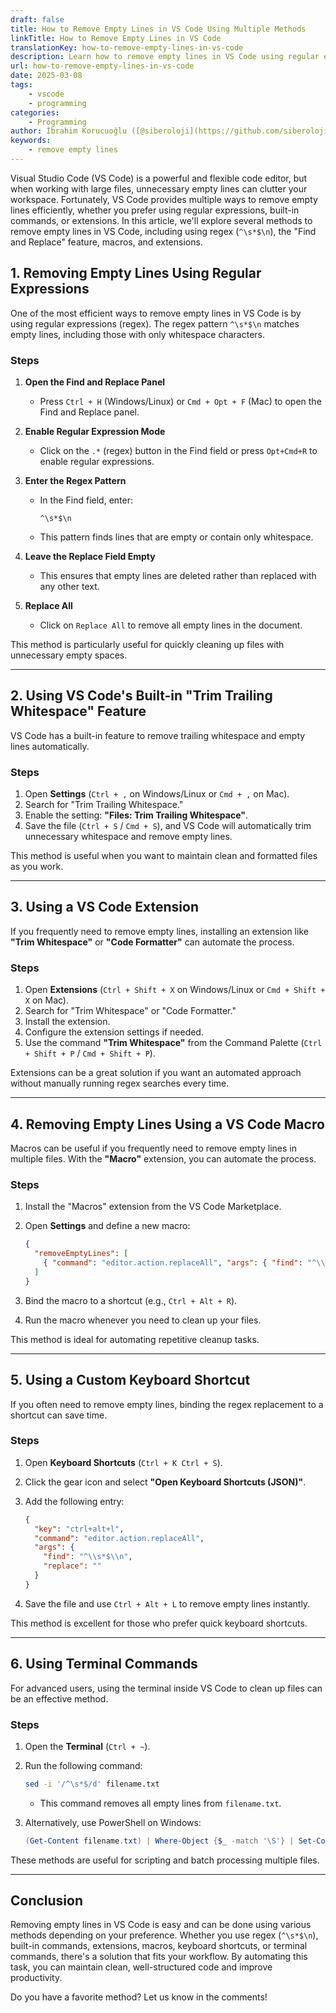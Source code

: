 ```yaml
---
draft: false
title: How to Remove Empty Lines in VS Code Using Multiple Methods
linkTitle: How to Remove Empty Lines in VS Code
translationKey: how-to-remove-empty-lines-in-vs-code
description: Learn how to remove empty lines in VS Code using regular expressions, the Find and Replace feature, macros, and extensions.
url: how-to-remove-empty-lines-in-vs-code
date: 2025-03-08
tags:
    - vscode
    - programming
categories:
    - Programming
author: İbrahim Korucuoğlu ([@siberoloji](https://github.com/siberoloji))
keywords:
    - remove empty lines
---
```


Visual Studio Code (VS Code) is a powerful and flexible code editor, but when working with large files, unnecessary empty lines can clutter your workspace. Fortunately, VS Code provides multiple ways to remove empty lines efficiently, whether you prefer using regular expressions, built-in commands, or extensions. In this article, we'll explore several methods to remove empty lines in VS Code, including using regex (`^\s*$\n`), the "Find and Replace" feature, macros, and extensions.

## 1. Removing Empty Lines Using Regular Expressions

One of the most efficient ways to remove empty lines in VS Code is by using regular expressions (regex). The regex pattern `^\s*$\n` matches empty lines, including those with only whitespace characters.

### Steps

1. **Open the Find and Replace Panel**

   - Press `Ctrl + H` (Windows/Linux) or `Cmd + Opt + F` (Mac) to open the Find and Replace panel.

2. **Enable Regular Expression Mode**

   - Click on the `.*` (regex) button in the Find field or press `Opt+Cmd+R` to enable regular expressions.

3. **Enter the Regex Pattern**

   - In the Find field, enter:

     ```regex
     ^\s*$\n
     ```

   - This pattern finds lines that are empty or contain only whitespace.

4. **Leave the Replace Field Empty**

   - This ensures that empty lines are deleted rather than replaced with any other text.

5. **Replace All**

   - Click on `Replace All` to remove all empty lines in the document.

This method is particularly useful for quickly cleaning up files with unnecessary empty spaces.

---

## 2. Using VS Code's Built-in "Trim Trailing Whitespace" Feature

VS Code has a built-in feature to remove trailing whitespace and empty lines automatically.

### Steps

1. Open **Settings** (`Ctrl + ,` on Windows/Linux or `Cmd + ,` on Mac).
2. Search for "Trim Trailing Whitespace."
3. Enable the setting: **"Files: Trim Trailing Whitespace"**.
4. Save the file (`Ctrl + S` / `Cmd + S`), and VS Code will automatically trim unnecessary whitespace and remove empty lines.

This method is useful when you want to maintain clean and formatted files as you work.

---

## 3. Using a VS Code Extension

If you frequently need to remove empty lines, installing an extension like **"Trim Whitespace"** or **"Code Formatter"** can automate the process.

### Steps

1. Open **Extensions** (`Ctrl + Shift + X` on Windows/Linux or `Cmd + Shift + X` on Mac).
2. Search for "Trim Whitespace" or "Code Formatter."
3. Install the extension.
4. Configure the extension settings if needed.
5. Use the command **"Trim Whitespace"** from the Command Palette (`Ctrl + Shift + P` / `Cmd + Shift + P`).

Extensions can be a great solution if you want an automated approach without manually running regex searches every time.

---

## 4. Removing Empty Lines Using a VS Code Macro

Macros can be useful if you frequently need to remove empty lines in multiple files. With the **"Macro"** extension, you can automate the process.

### Steps

1. Install the "Macros" extension from the VS Code Marketplace.
2. Open **Settings** and define a new macro:

   ```json
   {
     "removeEmptyLines": [
       { "command": "editor.action.replaceAll", "args": { "find": "^\\s*$\\n", "replace": "" } }
     ]
   }
   ```

3. Bind the macro to a shortcut (e.g., `Ctrl + Alt + R`).
4. Run the macro whenever you need to clean up your files.

This method is ideal for automating repetitive cleanup tasks.

---

## 5. Using a Custom Keyboard Shortcut

If you often need to remove empty lines, binding the regex replacement to a shortcut can save time.

### Steps

1. Open **Keyboard Shortcuts** (`Ctrl + K Ctrl + S`).
2. Click the gear icon and select **"Open Keyboard Shortcuts (JSON)"**.
3. Add the following entry:

   ```json
   {
     "key": "ctrl+alt+l",
     "command": "editor.action.replaceAll",
     "args": {
       "find": "^\\s*$\\n",
       "replace": ""
     }
   }
   ```

4. Save the file and use `Ctrl + Alt + L` to remove empty lines instantly.

This method is excellent for those who prefer quick keyboard shortcuts.

---

## 6. Using Terminal Commands

For advanced users, using the terminal inside VS Code to clean up files can be an effective method.

### Steps

1. Open the **Terminal** (`Ctrl + ~`).

2. Run the following command:

   ```sh
   sed -i '/^\s*$/d' filename.txt
   ```

   - This command removes all empty lines from `filename.txt`.

3. Alternatively, use PowerShell on Windows:

   ```powershell
   (Get-Content filename.txt) | Where-Object {$_ -match '\S'} | Set-Content filename.txt
   ```

These methods are useful for scripting and batch processing multiple files.

---

## Conclusion

Removing empty lines in VS Code is easy and can be done using various methods depending on your preference. Whether you use regex (`^\s*$\n`), built-in commands, extensions, macros, keyboard shortcuts, or terminal commands, there's a solution that fits your workflow. By automating this task, you can maintain clean, well-structured code and improve productivity.

Do you have a favorite method? Let us know in the comments!
